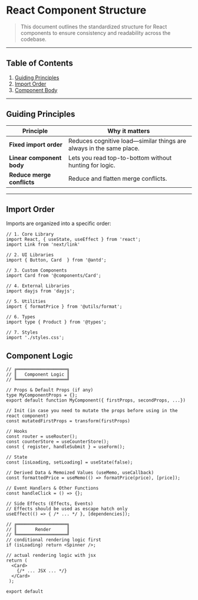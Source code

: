 <!-- README.md -->

# React Component Structure
> This document outlines the standardized structure for React components to ensure consistency and readability across the codebase.

---

## Table of Contents
1. [Guiding Principles](#guiding-principles)  
2. [Import Order](#import-order)  
3. [Component Body](#component-body)  

---

## Guiding Principles

| Principle&nbsp; | Why it matters |
| --------------- | -------------- |
| **Fixed import order** | Reduces cognitive load—similar things are always in the same place. |
| **Linear component body** | Lets you read top-to-bottom without hunting for logic. |
| **Reduce merge conflicts** | Reduce and flatten merge conflicts. |

---

## Import Order

Imports are organized into a specific order:

```tsx
// 1. Core Library
import React, { useState, useEffect } from 'react';
import Link from 'next/link'

// 2. UI Libraries
import { Button, Card  } from '@antd';

// 3. Custom Components
import Card from '@components/Card';

// 4. External Libraries
import dayjs from 'dayjs';

// 5. Utilities
import { formatPrice } from '@utils/format';

// 6. Types
import type { Product } from '@types';

// 7. Styles
import './styles.css';
```

## Component Logic

```tsx
// ╔═══════════════════╗
// ║   Component Logic ║
// ╚═══════════════════╝

// Props & Default Props (if any)
type MyComponentProps = {};
export default function MyComponent({ firstProps, secondProps, ...})

// Init (in case you need to mutate the props before using in the react component)
const mutatedFirstProps = transform(firstProps)

// Hooks
const router = useRouter();
const counterStore = useCounterStore();
const { register, handleSubmit } = useForm();

// State
const [isLoading, setLoading] = useState(false);

// Derived Data & Memoized Values (useMemo, useCallback)
const formattedPrice = useMemo(() => formatPrice(price), [price]);

// Event Handlers & Other Functions
const handleClick = () => {};

// Side Effects (Effects, Events)
// Effects should be used as escape hatch only
useEffect(() => { /* ... */ }, [dependencies]);

// ╔═══════════════════╗
// ║       Render      ║
// ╚═══════════════════╝
// conditional rendering logic first
if (isLoading) return <Spinner />;

// actual rendering logic with jsx
return (
  <Card>
    {/* ... JSX ... */}
  </Card>
 );

export default
```